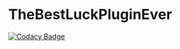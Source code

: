 # TheBestLuckPluginEver
[![Codacy Badge](https://api.codacy.com/project/badge/Grade/9b2b4f6e944e4e7994c9000d2a1113a2)](https://app.codacy.com/gh/nullTheCoder/TheBestLuckPluginEver?utm_source=github.com&utm_medium=referral&utm_content=nullTheCoder/TheBestLuckPluginEver&utm_campaign=Badge_Grade_Settings)